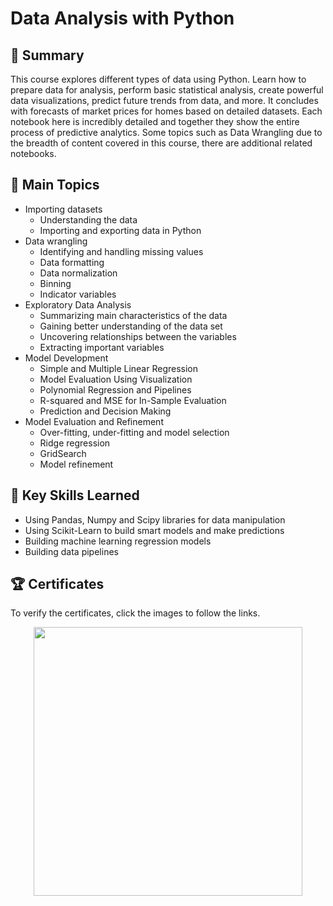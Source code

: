 # Data Analysis with Python

## 📄 Summary 
This course explores different types of data using Python. Learn how to prepare data for analysis, perform basic statistical analysis, create powerful data visualizations, predict future trends from data, and more. It concludes with forecasts of market prices for homes based on detailed datasets. Each notebook here is incredibly detailed and together they show the entire process of predictive analytics. Some topics such as Data Wrangling due to the breadth of content covered in this course, there are additional related notebooks.

## 📑 Main Topics 
- Importing datasets
  - Understanding the data
  - Importing and exporting data in Python
- Data wrangling
  - Identifying and handling missing values
  - Data formatting
  - Data normalization
  - Binning
  - Indicator variables
- Exploratory Data Analysis
  - Summarizing main characteristics of the data
  - Gaining better understanding of the data set
  - Uncovering relationships between the variables
  - Extracting important variables
- Model Development
  - Simple and Multiple Linear Regression
  - Model Evaluation Using Visualization
  - Polynomial Regression and Pipelines
  - R-squared and MSE for In-Sample Evaluation
  - Prediction and Decision Making
- Model Evaluation and Refinement
  - Over-fitting, under-fitting and model selection
  - Ridge regression
  - GridSearch
  - Model refinement


## 🔑 Key Skills Learned 
- Using Pandas, Numpy and Scipy libraries for data manipulation
- Using Scikit-Learn to build smart models and make predictions
- Building machine learning regression models
- Building data pipelines

## 🏆 Certificates 
To verify the certificates, click the images to follow the links.

<p align="middle">
  <a href="https://coursera.org/share/07378bbee47ea47c5e5fd855a9a19f4d"><img src="https://user-images.githubusercontent.com/84391594/152701547-05a52204-0358-4c0a-bbde-e2943715e945.png" height="430"></a>
  
</p>

